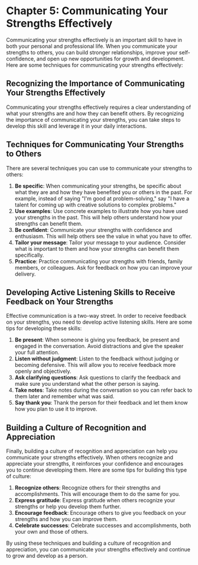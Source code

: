 Chapter 5: Communicating Your Strengths Effectively
===================================================

Communicating your strengths effectively is an important skill to have in both your personal and professional life. When you communicate your strengths to others, you can build stronger relationships, improve your self-confidence, and open up new opportunities for growth and development. Here are some techniques for communicating your strengths effectively:

Recognizing the Importance of Communicating Your Strengths Effectively
----------------------------------------------------------------------

Communicating your strengths effectively requires a clear understanding of what your strengths are and how they can benefit others. By recognizing the importance of communicating your strengths, you can take steps to develop this skill and leverage it in your daily interactions.

Techniques for Communicating Your Strengths to Others
-----------------------------------------------------

There are several techniques you can use to communicate your strengths to others:

1. **Be specific**: When communicating your strengths, be specific about what they are and how they have benefited you or others in the past. For example, instead of saying "I'm good at problem-solving," say "I have a talent for coming up with creative solutions to complex problems."
2. **Use examples**: Use concrete examples to illustrate how you have used your strengths in the past. This will help others understand how your strengths can benefit them.
3. **Be confident**: Communicate your strengths with confidence and enthusiasm. This will help others see the value in what you have to offer.
4. **Tailor your message**: Tailor your message to your audience. Consider what is important to them and how your strengths can benefit them specifically.
5. **Practice**: Practice communicating your strengths with friends, family members, or colleagues. Ask for feedback on how you can improve your delivery.

Developing Active Listening Skills to Receive Feedback on Your Strengths
------------------------------------------------------------------------

Effective communication is a two-way street. In order to receive feedback on your strengths, you need to develop active listening skills. Here are some tips for developing these skills:

1. **Be present**: When someone is giving you feedback, be present and engaged in the conversation. Avoid distractions and give the speaker your full attention.
2. **Listen without judgment**: Listen to the feedback without judging or becoming defensive. This will allow you to receive feedback more openly and objectively.
3. **Ask clarifying questions**: Ask questions to clarify the feedback and make sure you understand what the other person is saying.
4. **Take notes**: Take notes during the conversation so you can refer back to them later and remember what was said.
5. **Say thank you**: Thank the person for their feedback and let them know how you plan to use it to improve.

Building a Culture of Recognition and Appreciation
--------------------------------------------------

Finally, building a culture of recognition and appreciation can help you communicate your strengths effectively. When others recognize and appreciate your strengths, it reinforces your confidence and encourages you to continue developing them. Here are some tips for building this type of culture:

1. **Recognize others**: Recognize others for their strengths and accomplishments. This will encourage them to do the same for you.
2. **Express gratitude**: Express gratitude when others recognize your strengths or help you develop them further.
3. **Encourage feedback**: Encourage others to give you feedback on your strengths and how you can improve them.
4. **Celebrate successes**: Celebrate successes and accomplishments, both your own and those of others.

By using these techniques and building a culture of recognition and appreciation, you can communicate your strengths effectively and continue to grow and develop as a person.
